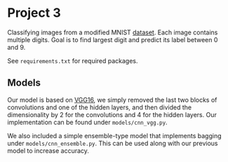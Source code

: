 # Project 3

Classifying images from a modified MNIST [dataset](https://www.kaggle.com/c/comp-551-w2019-project-3-modified-mnist/data). Each image contains multiple digits.
Goal is to find largest digit and predict its label between 0 and 9.

See `requirements.txt` for required packages.

## Models

Our model is based on [VGG16](https://arxiv.org/abs/1409.1556), we simply removed the last two blocks of convolutions and one of the hidden layers, and then divided the dimensionality by 2 for the convolutions and 4 for the hidden layers. Our implementation can be found under `models/cnn_vgg.py`.

We also included a simple ensemble-type model that implements bagging under `models/cnn_ensemble.py`. This can be used along with our previous model to increase accuracy.
